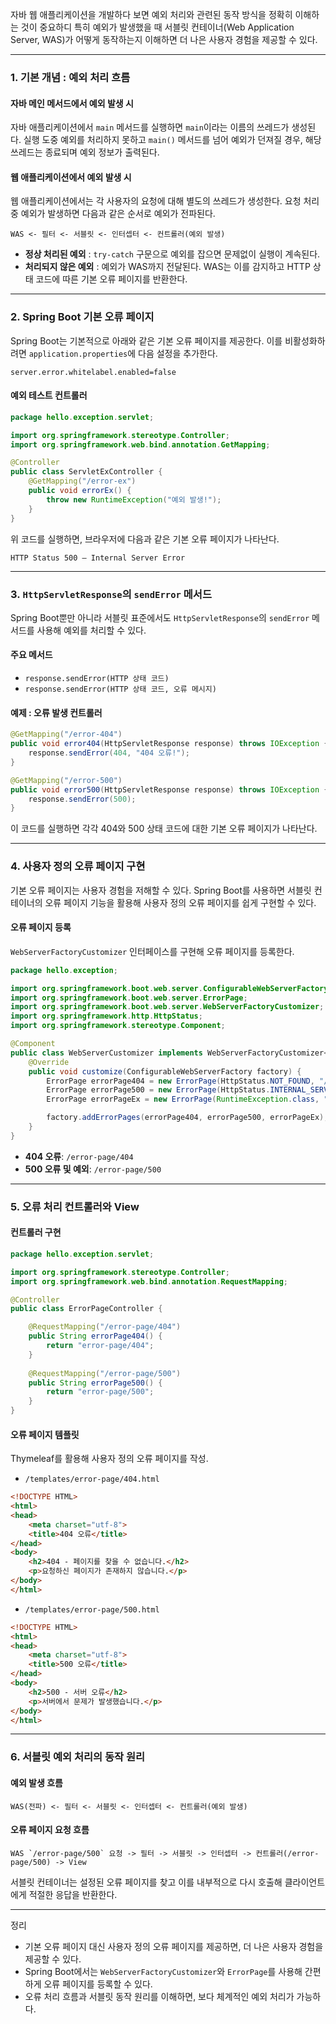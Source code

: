 자바 웹 애플리케이션을 개발하다 보면 예외 처리와 관련된 동작 방식을 정확히 이해하는 것이 중요하디 특히 예외가 발생했을 때 서블릿 컨테이너(Web Application Server, WAS)가 어떻게 동작하는지 이해하면 더 나은 사용자 경험을 제공할 수 있다.

---
### 1. 기본 개념 : 예외 처리 흐름

#### 자바 메인 메서드에서 예외 발생 시
자바 애플리케이션에서 `main` 메서드를 실행하면 `main`이라는 이름의 쓰레드가 생성된다. 실행 도중 예외를 처리하지 못하고 `main()` 메서드를 넘어 예외가 던져질 경우, 해당 쓰레드는 종료되며 예외 정보가 출력된다.

#### 웹 애플리케이션에서 예외 발생 시
웹 애플리케이션에서는 각 사용자의 요청에 대해 별도의 쓰레드가 생성한다. 요청 처리 중 예외가 발생하면 다음과 같은 순서로 예외가 전파된다.

`WAS <- 필터 <- 서블릿 <- 인터셉터 <- 컨트롤러(예외 발생)`

- **정상 처리된 예외** : `try-catch` 구문으로 예외를 잡으면 문제없이 실행이 계속된다.
- **처리되지 않은 예외** : 예외가 WAS까지 전달된다. WAS는 이를 감지하고 HTTP 상태 코드에 따른 기본 오류 페이지를 반환한다.

---
### 2. Spring Boot 기본 오류 페이지
Spring Boot는 기본적으로 아래와 같은 기본 오류 페이지를 제공한다. 이를 비활성화하려면 `application.properties`에 다음 설정을 추가한다.
```properties
server.error.whitelabel.enabled=false
```
#### 예외 테스트 컨트롤러
```java
package hello.exception.servlet;

import org.springframework.stereotype.Controller;
import org.springframework.web.bind.annotation.GetMapping;

@Controller
public class ServletExController {
    @GetMapping("/error-ex")
    public void errorEx() {
        throw new RuntimeException("예외 발생!");
    }
}
```
위 코드를 실행하면, 브라우저에 다음과 같은 기본 오류 페이지가 나타난다.

```error
HTTP Status 500 – Internal Server Error
```

---
### 3. `HttpServletResponse`의 `sendError` 메서드
Spring Boot뿐만 아니라 서블릿 표준에서도 `HttpServletResponse`의 `sendError` 메서드를 사용해 예외를 처리할 수 있다.

#### 주요 메서드
- `response.sendError(HTTP 상태 코드)`
- `response.sendError(HTTP 상태 코드, 오류 메시지)`

#### 예제 : 오류 발생 컨트롤러
```java
@GetMapping("/error-404")
public void error404(HttpServletResponse response) throws IOException {
    response.sendError(404, "404 오류!");
}

@GetMapping("/error-500")
public void error500(HttpServletResponse response) throws IOException {
    response.sendError(500);
}
```
이 코드를 실행하면 각각 404와 500 상태 코드에 대한 기본 오류 페이지가 나타난다.

---
### 4. 사용자 정의 오류 페이지 구현
기본 오류 페이지는 사용자 경험을 저해할 수 있다. Spring Boot를 사용하면 서블릿 컨테이너의 오류 페이지 기능을 활용해 사용자 정의 오류 페이지를 쉽게 구현할 수 있다.

#### 오류 페이지 등록
`WebServerFactoryCustomizer` 인터페이스를 구현해 오류 페이지를 등록한다.
```java
package hello.exception;

import org.springframework.boot.web.server.ConfigurableWebServerFactory;
import org.springframework.boot.web.server.ErrorPage;
import org.springframework.boot.web.server.WebServerFactoryCustomizer;
import org.springframework.http.HttpStatus;
import org.springframework.stereotype.Component;

@Component
public class WebServerCustomizer implements WebServerFactoryCustomizer<ConfigurableWebServerFactory> {
    @Override
    public void customize(ConfigurableWebServerFactory factory) {
        ErrorPage errorPage404 = new ErrorPage(HttpStatus.NOT_FOUND, "/error-page/404");
        ErrorPage errorPage500 = new ErrorPage(HttpStatus.INTERNAL_SERVER_ERROR, "/error-page/500");
        ErrorPage errorPageEx = new ErrorPage(RuntimeException.class, "/error-page/500");

        factory.addErrorPages(errorPage404, errorPage500, errorPageEx);
    }
}
```
- **404 오류**: `/error-page/404`
- **500 오류 및 예외**: `/error-page/500`

---
### 5. 오류 처리 컨트롤러와 View

#### 컨트롤러 구현
```java
package hello.exception.servlet;

import org.springframework.stereotype.Controller;
import org.springframework.web.bind.annotation.RequestMapping;

@Controller
public class ErrorPageController {

    @RequestMapping("/error-page/404")
    public String errorPage404() {
        return "error-page/404";
    }
    
    @RequestMapping("/error-page/500")
    public String errorPage500() {
        return "error-page/500";
    }
}
```

#### 오류 페이지 템플릿
Thymeleaf를 활용해 사용자 정의 오류 페이지를 작성.

- `/templates/error-page/404.html`
```html
<!DOCTYPE HTML>
<html>
<head>
    <meta charset="utf-8">
    <title>404 오류</title>
</head>
<body>
    <h2>404 - 페이지를 찾을 수 없습니다.</h2>
    <p>요청하신 페이지가 존재하지 않습니다.</p>
</body>
</html>
```

- `/templates/error-page/500.html`
```html
<!DOCTYPE HTML>
<html>
<head>
    <meta charset="utf-8">
    <title>500 오류</title>
</head>
<body>
    <h2>500 - 서버 오류</h2>
    <p>서버에서 문제가 발생했습니다.</p>
</body>
</html>
```

---
### 6. 서블릿 예외 처리의 동작 원리

#### 예외 발생 흐름
```
WAS(전파) <- 필터 <- 서블릿 <- 인터셉터 <- 컨트롤러(예외 발생)
```

#### 오류 페이지 요청 흐름
```
WAS `/error-page/500` 요청 -> 필터 -> 서블릿 -> 인터셉터 -> 컨트롤러(/error-page/500) -> View
```
서블릿 컨테이너는 설정된 오류 페이지를 찾고 이를 내부적으로 다시 호출해 클라이언트에게 적절한 응답을 반환한다.

---
 정리

- 기본 오류 페이지 대신 사용자 정의 오류 페이지를 제공하면, 더 나은 사용자 경험을 제공할 수 있다.
- Spring Boot에서는 `WebServerFactoryCustomizer`와 `ErrorPage`를 사용해 간편하게 오류 페이지를 등록할 수 있다.
- 오류 처리 흐름과 서블릿 동작 원리를 이해하면, 보다 체계적인 예외 처리가 가능하다.